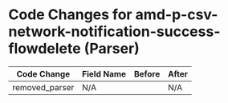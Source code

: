 # Code Changes for amd-p-csv-network-notification-success-flowdelete (Parser)

| Code Change | Field Name | Before | After |
|-------------|------------|--------|-------|
| removed_parser | N/A |  | N/A |
